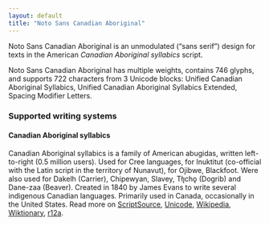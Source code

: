 ```yaml
---
layout: default
title: "Noto Sans Canadian Aboriginal"
---
```

Noto Sans Canadian Aboriginal is an unmodulated (“sans serif”) design for texts in the American _Canadian Aboriginal syllabics_ script. 

Noto Sans Canadian Aboriginal has multiple weights, contains 746 glyphs, and supports 722 characters from 3 Unicode blocks: Unified Canadian Aboriginal Syllabics, Unified Canadian Aboriginal Syllabics Extended, Spacing Modifier Letters.


### Supported writing systems


#### Canadian Aboriginal syllabics

Canadian Aboriginal syllabics is a family of American abugidas, written left-to-right (0.5 million users). Used for Cree languages, for Inuktitut (co-official with the Latin script in the territory of Nunavut), for Ojibwe, Blackfoot. Were also used for Dakelh (Carrier), Chipewyan, Slavey, Tłı̨chǫ (Dogrib) and Dane-zaa (Beaver). Created in 1840 by James Evans to write several indigenous Canadian languages. Primarily used in Canada, occasionally in the United States. Read more on [ScriptSource](https://scriptsource.org/scr/Cans), [Unicode](https://www.unicode.org/versions/Unicode13.0.0/ch20.pdf#G26630), [Wikipedia](https://en.wikipedia.org/wiki/ISO_15924:Cans), [Wiktionary](https://en.wiktionary.org/wiki/Category:Canadian_syllabics_script), [r12a](https://r12a.github.io/scripts/links?iso=Cans).

